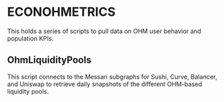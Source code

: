 # ECONOHMETRICS

This holds a series of scripts to pull data on OHM user behavior and population KPIs.


## OhmLiquidityPools
This script connects to the Messari subgraphs for Sushi, Curve, Balancer, and Uniswap to retrieve daily snapshots of the different OHM-based liquidity pools.

